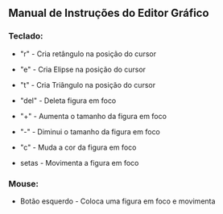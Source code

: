 ## Manual de Instruções do Editor Gráfico

### Teclado:

* "r" - Cria retângulo na posição do cursor

* "e" - Cria Elipse na posição do cursor

* "t" - Cria Triângulo na posição do cursor

* "del" - Deleta figura em foco

* "+" - Aumenta o tamanho da figura em foco

* "-" - Diminui o tamanho da figura em foco

* "c" - Muda a cor da figura em foco

* setas - Movimenta a figura em foco


### Mouse:

* Botão esquerdo - Coloca uma figura em foco e movimenta
